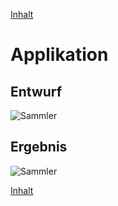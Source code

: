 [Inhalt](../agenda.md)

# Applikation


## Entwurf

![Sammler](https://github.com/NeumannSven/pyshb_programmierkurs/blob/master/session5/ui.jpeg "Sammler")

## Ergebnis

![Sammler](https://github.com/NeumannSven/pyshb_programmierkurs/blob/master/session5/ibox.png "Sammler")


[Inhalt](../agenda.md)
